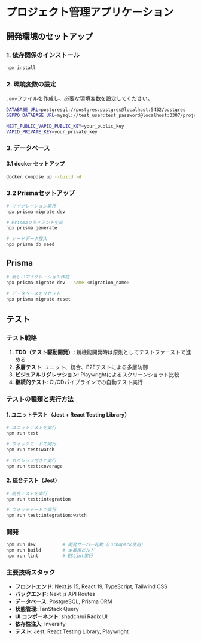 # プロジェクト管理アプリケーション

## 開発環境のセットアップ

### 1. 依存関係のインストール

```bash
npm install
```

### 2. 環境変数の設定

`.env`ファイルを作成し、必要な環境変数を設定してください。
```bash
DATABASE_URL=postgresql://postgres:postgres@localhost:5432/postgres
GEPPO_DATABASE_URL=mysql://test_user:test_password@localhost:3307/project_managed_test

NEXT_PUBLIC_VAPID_PUBLIC_KEY=your_public_key
VAPID_PRIVATE_KEY=your_private_key
```

### 3. データベース

#### 3.1 docker セットアップ
```bash
docker compose up --build -d
```
### 3.2 Prismaセットアップ

```bash
# マイグレーション実行
npx prisma migrate dev

# Prismaクライアント生成
npx prisma generate

# シードデータ投入
npx prisma db seed

```


## Prisma
```bash
# 新しいマイグレーション作成
npx prisma migrate dev --name <migration_name>

# データベースをリセット
npx prisma migrate reset
```

## テスト

### テスト戦略

1. **TDD（テスト駆動開発）**: 新機能開発時は原則としてテストファーストで進める
2. **多層テスト**: ユニット、統合、E2Eテストによる多層防御
3. **ビジュアルリグレッション**: Playwrightによるスクリーンショット比較
4. **継続的テスト**: CI/CDパイプラインでの自動テスト実行

### テストの種類と実行方法

#### 1. ユニットテスト（Jest + React Testing Library）

```bash
# ユニットテストを実行
npm run test

# ウォッチモードで実行
npm run test:watch

# カバレッジ付きで実行
npm run test:coverage
```

#### 2. 統合テスト（Jest）

```bash
# 統合テストを実行
npm run test:integration

# ウォッチモードで実行
npm run test:integration:watch
```

### 開発

```bash
npm run dev          # 開発サーバー起動（Turbopack使用）
npm run build        # 本番用ビルド
npm run lint         # ESLint実行
```

### 主要技術スタック

- **フロントエンド**: Next.js 15, React 19, TypeScript, Tailwind CSS
- **バックエンド**: Next.js API Routes
- **データベース**: PostgreSQL, Prisma ORM
- **状態管理**: TanStack Query
- **UI コンポーネント**: shadcn/ui Radix UI
- **依存性注入**: Inversify
- **テスト**: Jest, React Testing Library, Playwright